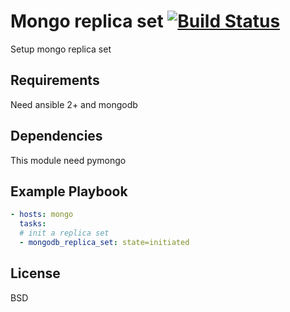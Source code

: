 Mongo replica set [![Build Status](https://travis-ci.org/SimpliField/ansible-mongo-replica-set.svg?branch=master)](https://travis-ci.org/SimpliField/ansible-mongo-replica-set)
=========

Setup mongo replica set

Requirements
------------

Need ansible 2+ and mongodb

Dependencies
------------

This module need pymongo

Example Playbook
----------------

```yaml
- hosts: mongo
  tasks:
  # init a replica set
  - mongodb_replica_set: state=initiated
```

License
-------

BSD
